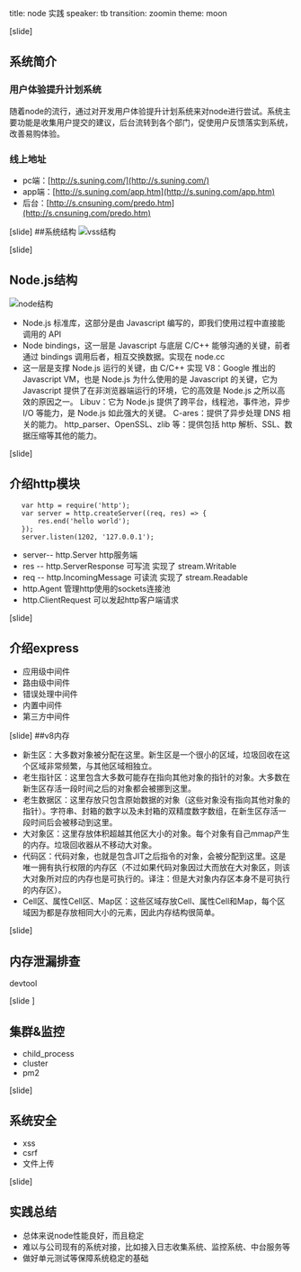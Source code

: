
title: node 实践
speaker: tb
transition: zoomin
theme: moon


[slide]
## 系统简介
### 用户体验提升计划系统
随着node的流行，通过对开发用户体验提升计划系统来对node进行尝试。系统主要功能是收集用户提交的建议，后台流转到各个部门，促使用户反馈落实到系统，改善易购体验。

### 线上地址
- pc端：[http://s.suning.com/](http://s.suning.com/) 
- app端：[http://s.suning.com/app.htm](http://s.suning.com/app.htm) 
- 后台：[http://s.cnsuning.com/predo.htm](http://s.cnsuning.com/predo.htm) 


[slide]
##系统结构
![vss结构](/images/vss.png)

[slide]
## Node.js结构
![node结构](/images/node_arc.jpg)
* Node.js 标准库，这部分是由 Javascript 编写的，即我们使用过程中直接能调用的 API 
* Node bindings，这一层是 Javascript 与底层 C/C++ 能够沟通的关键，前者通过 bindings 调用后者，相互交换数据。实现在 node.cc
* 这一层是支撑 Node.js 运行的关键，由 C/C++ 实现
    V8：Google 推出的 Javascript VM，也是 Node.js 为什么使用的是 Javascript 的关键，它为 Javascript 提供了在非浏览器端运行的环境，它的高效是 Node.js 之所以高效的原因之一。
    Libuv：它为 Node.js 提供了跨平台，线程池，事件池，异步 I/O 等能力，是 Node.js 如此强大的关键。
    C-ares：提供了异步处理 DNS 相关的能力。
    http_parser、OpenSSL、zlib 等：提供包括 http 解析、SSL、数据压缩等其他的能力。



[slide]
## 介绍http模块 
    
 ```
    var http = require('http');
    var server = http.createServer((req, res) => {
        res.end('hello world');
    });
    server.listen(1202, '127.0.0.1');
```

- server-- http.Server http服务端
- res   -- http.ServerResponse  可写流 实现了 stream.Writable
- req   -- http.IncomingMessage 可读流 实现了 stream.Readable
- http.Agent 管理http使用的sockets连接池
- http.ClientRequest 可以发起http客户端请求

[slide]
## 介绍express
* 应用级中间件
* 路由级中间件
* 错误处理中间件
* 内置中间件
* 第三方中间件

[slide]
##v8内存
* 新生区：大多数对象被分配在这里。新生区是一个很小的区域，垃圾回收在这个区域非常频繁，与其他区域相独立。
* 老生指针区：这里包含大多数可能存在指向其他对象的指针的对象。大多数在新生区存活一段时间之后的对象都会被挪到这里。
* 老生数据区：这里存放只包含原始数据的对象（这些对象没有指向其他对象的指针）。字符串、封箱的数字以及未封箱的双精度数字数组，在新生区存活一段时间后会被移动到这里。
* 大对象区：这里存放体积超越其他区大小的对象。每个对象有自己mmap产生的内存。垃圾回收器从不移动大对象。
* 代码区：代码对象，也就是包含JIT之后指令的对象，会被分配到这里。这是唯一拥有执行权限的内存区（不过如果代码对象因过大而放在大对象区，则该大对象所对应的内存也是可执行的。译注：但是大对象内存区本身不是可执行的内存区）。
* Cell区、属性Cell区、Map区：这些区域存放Cell、属性Cell和Map，每个区域因为都是存放相同大小的元素，因此内存结构很简单。

[slide]
## 内存泄漏排查
devtool

[slide ]
## 集群&监控
* child_process
* cluster
* pm2

[slide]
## 系统安全
* xss
* csrf
* 文件上传

[slide]
## 实践总结
* 总体来说node性能良好，而且稳定
* 难以与公司现有的系统对接，比如接入日志收集系统、监控系统、中台服务等
* 做好单元测试等保障系统稳定的基础
